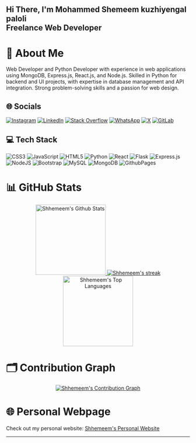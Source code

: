 <h2 align="left">Hi There, I'm Mohammed Shemeem kuzhiyengal paloli<br>Freelance Web Developer</h2>

# 💫 About Me
Web Developer and Python Developer with experience in web applications using MongoDB, Express.js, React.js, and Node.js. Skilled in Python for backend and UI projects, with expertise in database management and API integration. Strong problem-solving skills and a passion for web design.

## 🌐 Socials
[![Instagram](https://img.shields.io/badge/Instagram-%23E4405F.svg?logo=Instagram&logoColor=white)](https://www.instagram.com/_Shhemeem__/)
[![LinkedIn](https://img.shields.io/badge/LinkedIn-%230077B5.svg?logo=linkedin&logoColor=white)](https://www.linkedin.com/in/develeporshem/)
[![Stack Overflow](https://img.shields.io/badge/-Stackoverflow-FE7A16?logo=stack-overflow&logoColor=white)](https://stackoverflow.com/users/26953941/mohammed-shemeem-kp)
[![WhatsApp](https://img.shields.io/badge/WhatsApp-%25D100.svg?logo=whatsapp&logoColor=white)](https://wa.me/9747640988)
[![X](https://img.shields.io/badge/X-black.svg?logo=X&logoColor=white)](https://x.com/Shhemeem)
[![GitLab](https://img.shields.io/badge/GitLab-%23FC6D26.svg?logo=gitlab&logoColor=white)](https://gitlab.com/Shhemmeem)
 

## 💻 Tech Stack
![CSS3](https://img.shields.io/badge/css3-%231572B6.svg?style=flat&logo=css3&logoColor=white)
![JavaScript](https://img.shields.io/badge/javascript-%23323330.svg?style=flat&logo=javascript&logoColor=%23F7DF1E)
![HTML5](https://img.shields.io/badge/html5-%23E34F26.svg?style=flat&logo=html5&logoColor=white)
![Python](https://img.shields.io/badge/python-3670A0?style=flat&logo=python&logoColor=ffdd54)
![React](https://img.shields.io/badge/react-%2320232a.svg?style=flat&logo=react&logoColor=%2361DAFB)
![Flask](https://img.shields.io/badge/flask-%23000.svg?style=flat&logo=flask&logoColor=white)
![Express.js](https://img.shields.io/badge/express.js-%23404d59.svg?style=flat&logo=express&logoColor=%2361DAFB)
![NodeJS](https://img.shields.io/badge/node.js-6DA55F?style=flat&logo=node.js&logoColor=white)
![Bootstrap](https://img.shields.io/badge/bootstrap-%238511FA.svg?style=flat&logo=bootstrap&logoColor=white)
![MySQL](https://img.shields.io/badge/mysql-4479A1.svg?style=flat&logo=mysql&logoColor=white)
![MongoDB](https://img.shields.io/badge/MongoDB-%234ea94b.svg?style=flat&logo=mongodb&logoColor=white)
![GithubPages](https://img.shields.io/badge/github%20pages-121013?style=flat&logo=github&logoColor=white)

# 📊 GitHub Stats
<div align="center">
  <a href="https://github.com/Shhemeem/github-readme-stats">
    <img alt="Shhemeem's Github Stats" src="https://github-readme-stats.vercel.app/api?username=Shhemeem&theme=radical&hide_border=true&include_all_commits=true&count_private=true" height="192px"/>
  </a>
  <a href="https://github.com/Shhemeem/github-readme-streak-stats">
    <img title="🔥 Get streak stats for your profile at git.io/streak-stats" alt="Shhemeem's streak" src="https://streak-stats.demolab.com/?user=Shhemeem&theme=radical&hide_border=true"/>
  </a>
  <a href="https://github.com/Shhemeem/github-readme-stats">
    <img alt="Shhemeem's Top Languages" src="https://github-readme-stats.vercel.app/api/top-langs/?username=Shhemeem&langs_count=8&layout=compact&theme=radical&hide_border=true" height="192px"/>
  </a>
</div>

# 🗂️ Contribution Graph
<div align="center">
  <a href="https://github.com/Shhemeem/github-readme-activity-graph">
    <img alt="Shhemeem's Contribution Graph" src="https://github-readme-activity-graph.vercel.app/graph/?username=Shhemeem&bg_color=1F222E&color=F8D866&line=F85D7F&point=FFFFFF&hide_border=true"/>
  </a>
</div>

# 🌐 Personal Webpage
Check out my personal website: [Shhemeem's Personal Website](https/)

---

<!-- Proudly created with GPRM ( https://gprm.itsvg.in ) -->
